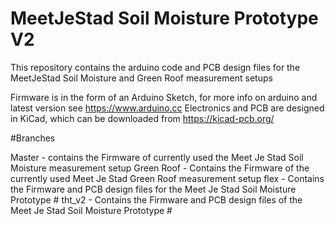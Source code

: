 MeetJeStad Soil Moisture Prototype V2
=====================================

This repository contains the arduino code and PCB design files for the MeetJeStad Soil Moisture and Green Roof measurement setups

Firmware is in the form of an Arduino Sketch, for more info on arduino and latest version see  https://www.arduino.cc
Electronics and PCB are designed in KiCad, which can be downloaded from https://kicad-pcb.org/

#Branches

Master - contains the Firmware of currently used the Meet Je Stad Soil Moisture measurement setup
Green Roof - Contains the Firmware of the currently used Meet Je Stad Green Roof measurement setup
flex - Contains the Firmware and PCB design files for the Meet Je Stad Soil Moisture Prototype #
tht_v2 - Contains the Firmware and PCB design files of the Meet Je Stad Soil Moisture Prototype #
  
